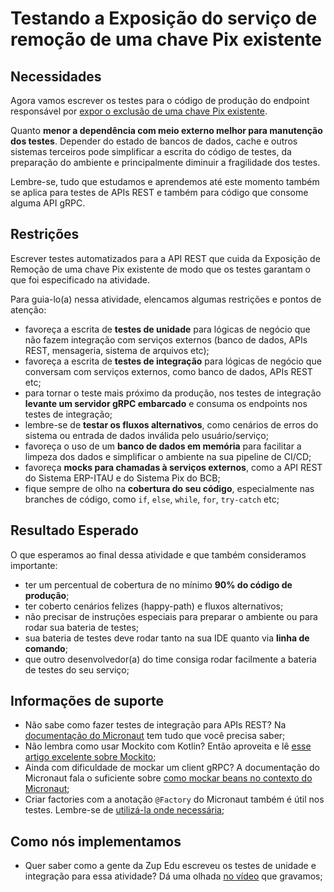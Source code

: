 # Testando a Exposição do serviço de remoção de uma chave Pix existente

## Necessidades

Agora vamos escrever os testes para o código de produção do endpoint responsável por [expor o exclusão de uma chave Pix existente](035-expondo-para-o-frontend-remocao-de-uma-chave-pix-existente.md).

Quanto **menor a dependência com meio externo melhor para manutenção dos testes**. Depender do estado de bancos de dados, cache e outros sistemas terceiros pode simplificar a escrita do código de testes, da preparação do ambiente e principalmente diminuir a fragilidade dos testes.

Lembre-se, tudo que estudamos e aprendemos até este momento também se aplica para testes de APIs REST e também para código que consome alguma API gRPC.
   
## Restrições

Escrever testes automatizados para a API REST que cuida da Exposição de Remoção de uma chave Pix existente de modo que os testes garantam o que foi especificado na atividade.

Para guia-lo(a) nessa atividade, elencamos algumas restrições e pontos de atenção:

- favoreça a escrita de **testes de unidade** para lógicas de negócio que não fazem integração com serviços externos (banco de dados, APIs REST, mensageria, sistema de arquivos etc);
- favoreça a escrita de **testes de integração** para lógicas de negócio que conversam com serviços externos, como banco de dados, APIs REST etc;
- para tornar o teste mais próximo da produção, nos testes de integração **levante um servidor gRPC embarcado** e consuma os endpoints nos testes de integração;
- lembre-se de **testar os fluxos alternativos**, como cenários de erros do sistema ou entrada de dados inválida pelo usuário/serviço;
- favoreça o uso de um **banco de dados em memória** para facilitar a limpeza dos dados e simplificar o ambiente na sua pipeline de CI/CD;
- favoreça **mocks para chamadas à serviços externos**, como a API REST do Sistema ERP-ITAU e do Sistema Pix do BCB;
- fique sempre de olho na **cobertura do seu código**, especialmente nas branches de código, como `if`, `else`, `while`, `for`, `try-catch` etc;

## Resultado Esperado

O que esperamos ao final dessa atividade e que também consideramos importante:

- ter um percentual de cobertura de no mínimo **90% do código de produção**;
- ter coberto cenários felizes (happy-path) e fluxos alternativos;
- não precisar de instruções especiais para preparar o ambiente ou para rodar sua bateria de testes;
- sua bateria de testes deve rodar tanto na sua IDE quanto via **linha de comando**;
- que outro desenvolvedor(a) do time consiga rodar facilmente a bateria de testes do seu serviço;

## Informações de suporte

- Não sabe como fazer testes de integração para APIs REST? Na [documentação do Micronaut](https://micronaut-projects.github.io/micronaut-test/latest/guide/#junit5) tem tudo que você precisa saber;
- Não lembra como usar Mockito com Kotlin? Então aproveita e lê [esse artigo excelente sobre Mockito](https://www.baeldung.com/kotlin/mockito);
- Ainda com dificuldade de mockar um client gRPC? A documentação do Micronaut fala o suficiente sobre [como mockar beans no contexto do Micronaut](https://micronaut-projects.github.io/micronaut-test/latest/guide/#_using_mockito_mocks);
- Criar factories com a anotação `@Factory` do Micronaut também é útil nos testes. Lembre-se de [utilizá-la onde necessária](https://docs.micronaut.io/latest/guide/index.html#factories);

## Como nós implementamos

- Quer saber como a gente da Zup Edu escreveu os testes de unidade e integração para essa atividade? Dá uma olhada [no vídeo](https://www.youtube.com/watch?v=2niu752XIWk) que gravamos;

